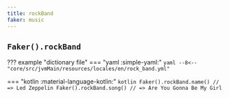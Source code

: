 ```yaml
---
title: rockBand
faker: music
---
```


## `Faker().rockBand`

??? example "dictionary file"
    === "yaml :simple-yaml:"
        ```yaml
        --8<-- "core/src/jvmMain/resources/locales/en/rock_band.yml"
        ```

=== "kotlin :material-language-kotlin:"
    ```kotlin
    Faker().rockBand.name() // => Led Zeppelin
    Faker().rockBand.song() // => Are You Gonna Be My Girl
    ```
